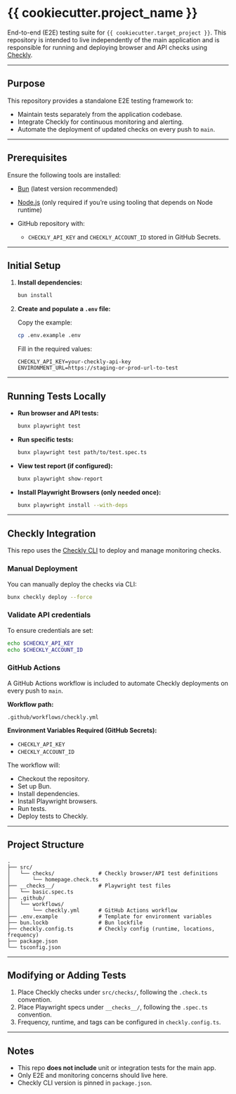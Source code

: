 # {{ cookiecutter.project_name }}

End-to-end (E2E) testing suite for `{{ cookiecutter.target_project }}`. This repository is intended to live independently of the main application and is responsible for running and deploying browser and API checks using [Checkly](https://checklyhq.com).

---

## Purpose

This repository provides a standalone E2E testing framework to:

* Maintain tests separately from the application codebase.
* Integrate Checkly for continuous monitoring and alerting.
* Automate the deployment of updated checks on every push to `main`.

---

## Prerequisites

Ensure the following tools are installed:

* [Bun](https://bun.sh/) (latest version recommended)
* [Node.js](https://nodejs.org/) (only required if you’re using tooling that depends on Node runtime)
* GitHub repository with:

  * `CHECKLY_API_KEY` and `CHECKLY_ACCOUNT_ID` stored in GitHub Secrets.

---

## Initial Setup

1. **Install dependencies:**

   ```bash
   bun install
   ```

2. **Create and populate a `.env` file:**

   Copy the example:

   ```bash
   cp .env.example .env
   ```

   Fill in the required values:

   ```
   CHECKLY_API_KEY=your-checkly-api-key
   ENVIRONMENT_URL=https://staging-or-prod-url-to-test
   ```

---

## Running Tests Locally

* **Run browser and API tests:**

  ```bash
  bunx playwright test
  ```

* **Run specific tests:**

  ```bash
  bunx playwright test path/to/test.spec.ts
  ```

* **View test report (if configured):**

  ```bash
  bunx playwright show-report
  ```

* **Install Playwright Browsers (only needed once):**

  ```bash
  bunx playwright install --with-deps
  ```

---

## Checkly Integration

This repo uses the [Checkly CLI](https://www.checklyhq.com/docs/cli/) to deploy and manage monitoring checks.

### Manual Deployment

You can manually deploy the checks via CLI:

```bash
bunx checkly deploy --force
```

### Validate API credentials

To ensure credentials are set:

```bash
echo $CHECKLY_API_KEY
echo $CHECKLY_ACCOUNT_ID
```

### GitHub Actions

A GitHub Actions workflow is included to automate Checkly deployments on every push to `main`.

**Workflow path:**

```
.github/workflows/checkly.yml
```

**Environment Variables Required (GitHub Secrets):**

* `CHECKLY_API_KEY`
* `CHECKLY_ACCOUNT_ID`

The workflow will:

* Checkout the repository.
* Set up Bun.
* Install dependencies.
* Install Playwright browsers.
* Run tests.
* Deploy tests to Checkly.

---

## Project Structure

```
.
├── src/
│   └── checks/              # Checkly browser/API test definitions
│       └── homepage.check.ts
├── __checks__/              # Playwright test files
│   └── basic.spec.ts
├── .github/
│   └── workflows/
│       └── checkly.yml      # GitHub Actions workflow
├── .env.example             # Template for environment variables
├── bun.lockb                # Bun lockfile
├── checkly.config.ts        # Checkly config (runtime, locations, frequency)
├── package.json
└── tsconfig.json
```

---

## Modifying or Adding Tests

1. Place Checkly checks under `src/checks/`, following the `.check.ts` convention.
2. Place Playwright specs under `__checks__/`, following the `.spec.ts` convention.
3. Frequency, runtime, and tags can be configured in `checkly.config.ts`.

---

## Notes

* This repo **does not include** unit or integration tests for the main app.
* Only E2E and monitoring concerns should live here.
* Checkly CLI version is pinned in `package.json`.

